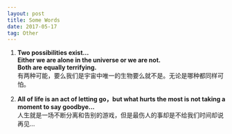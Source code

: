 ```yaml
---
layout: post
title: Some Words
date: 2017-05-17
tag: Other
---
```


1.  **Two possibilities exist...  
    Either we are alone in the universe or we are not.  
    Both are equally terrifying.**  
    有两种可能，要么我们是宇宙中唯一的生物要么就不是。无论是哪种都同样可怕。

2.  **All of life is an act of letting go，but what hurts the most is not taking a moment to say goodbye...**  
    人生就是一场不断分离和告别的游戏，但是最伤人的事却是不给我们时间却说再见...
